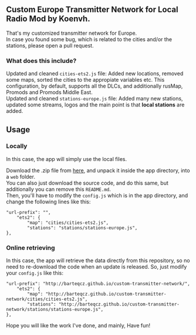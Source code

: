 ## Custom Europe Transmitter Network for Local Radio Mod by Koenvh.

That's my customized transmitter network for Europe. <br>
In case you found some bug, which is related to the cities and/or the stations, please open a pull request.<br>

### What does this include?

Updated and cleaned `cities-ets2.js` file: Added new locations, removed some maps, sorted the cities to the appropiate variables etc. This configuration, by default, supports all the DLCs, and additionally rusMap, Promods and Promods Middle East. <br>
Updated and cleaned `stations-europe.js` file: Added many new stations, updated some streams, logos and the main point is that **local stations** are added.

## Usage

### Locally

In this case, the app will simply use the local files.

Download the .zip file from [here](https://github.com/barteqcz/custom-transmitter-network/releases/latest), and unpack it inside the app directory, into a `web` folder. <br>
You can also just download the source code, and do this same, but additionally you can remove this `README.md`. <br>
Then, you'll have to modify the `config.js` which is in the app directory, and change the following lines like this:
```    
"url-prefix": "",
    "ets2": {
        "map": "cities/cities-ets2.js",
        "stations": "stations/stations-europe.js",
},
```

### Online retrieving

In this case, the app will retrieve the data directly from this repository, so no need to re-download the code when an update is released. So, just modify your `config.js` like this:
```    
"url-prefix": "http://barteqcz.github.io/custom-transmitter-network/",
    "ets2": {
        "map": "http://barteqcz.github.io/custom-transmitter-network/cities/cities-ets2.js",
        "stations": "http://barteqcz.github.io/custom-transmitter-network/stations/stations-europe.js",
},
```
Hope you will like the work I've done, and mainly, Have fun!
